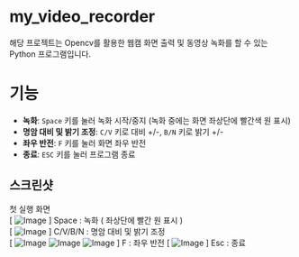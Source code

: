 # my_video_recorder

해당 프로젝트는 Opencv를 활용한 웹캠 화면 출력 및 동영상 녹화를 할 수 있는 Python 프로그램입니다.


# 기능
-   **녹화**:  `Space`  키를 눌러 녹화 시작/중지 (녹화 중에는 화면 좌상단에 빨간색 원 표시)
-   **명암 대비 및 밝기 조정**:  `C/V`  키로 대비 +/-,   `B/N`  키로 밝기 +/-
-   **좌우 반전**:  `F`  키를 눌러 화면 좌우 반전
-   **종료**:  `ESC`  키를 눌러 프로그램 종료

## 스크린샷

첫 실행 화면  
[
  ![Image](https://github.com/user-attachments/assets/d187852a-50ae-4970-bd7c-eedc10317df6)
  ]
Space : 녹화 ( 좌상단에 빨간 원 표시 )  
[
  ![Image](https://github.com/user-attachments/assets/689a2e88-2669-4eb0-942b-84bdb46746a0)
  ]
C/V/B/N : 명암 대비 및 밝기 조정  
[
  ![Image](https://github.com/user-attachments/assets/5bd0b871-b7e3-4cfc-9114-af7c3ce0cd10)
![Image](https://github.com/user-attachments/assets/74072b8e-6d9e-4208-8ee6-965e7527ee5f)
![Image](https://github.com/user-attachments/assets/e76037e7-341d-4f7d-8230-a7ccc28195bb)
]
F   : 좌우 반전
[
![Image](https://github.com/user-attachments/assets/47f63ba2-2477-4c9d-bcff-3e3b50c178a0)
]
Esc : 종료
